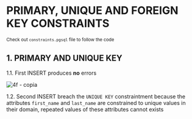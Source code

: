# PRIMARY, UNIQUE AND FOREIGN KEY CONSTRAINTS
<sub> Check out `constraints.pgsql` file  to follow the code</sub>

## 1. PRIMARY AND UNIQUE KEY

1.1. First INSERT produces **no** errors

![4f - copia](https://github.com/RogerCL24/pgSQL/assets/90930371/312cd7e3-762e-444a-a4b2-82b6476fd0eb)

1.2. Second INSERT breach the `UNIQUE KEY` constraintment because the attributes `first_name` and `last_name` are constrained to unique values in their domain, repeated values of these attributes
cannot exists

